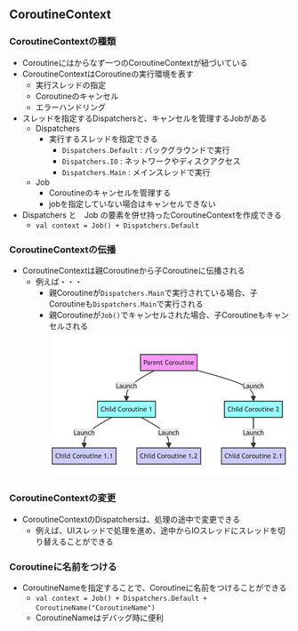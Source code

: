 ## CoroutineContext
### CoroutineContextの種類
- Coroutineにはからなず一つのCoroutineContextが紐づいている
- CoroutineContextはCoroutineの実行環境を表す
  - 実行スレッドの指定
  - Coroutineのキャンセル
  - エラーハンドリング
- スレッドを指定するDispatchersと、キャンセルを管理するJobがある
  - Dispatchers
    - 実行するスレッドを指定できる
      - `Dispatchers.Default` : バックグラウンドで実行
      - `Dispatchers.IO` : ネットワークやディスクアクセス
      - `Dispatchers.Main` : メインスレッドで実行
  - Job
    - Coroutineのキャンセルを管理する
    - jobを指定していない場合はキャンセルできない
- Dispatchers と　Job の要素を併せ持ったCoroutineContextを作成できる
  - `val context = Job() + Dispatchers.Default`

### CoroutineContextの伝播
- CoroutineContextは親Coroutineから子Coroutineに伝播される
  - 例えば・・・
    - 親Coroutineが`Dispatchers.Main`で実行されている場合、子Coroutineも`Dispatchers.Main`で実行される
    - 親Coroutineが`Job()`でキャンセルされた場合、子Coroutineもキャンセルされる
    ![img.png](img.png)

### CoroutineContextの変更
- CoroutineContextのDispatchersは、処理の途中で変更できる
  - 例えば、UIスレッドで処理を進め、途中からIOスレッドにスレッドを切り替えることができる

### Coroutineに名前をつける
- CoroutineNameを指定することで、Coroutineに名前をつけることができる
  - `val context = Job() + Dispatchers.Default + CoroutineName("CoroutineName")`
  - CoroutineNameはデバッグ時に便利